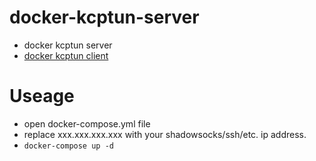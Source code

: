 # docker-kcptun-server
- docker kcptun server
- [docker kcptun client](http://github.com/lotosbin/docker-kcptun-client)

# Useage
- open docker-compose.yml file
- replace xxx.xxx.xxx.xxx with your shadowsocks/ssh/etc. ip address.
- `docker-compose up -d`
